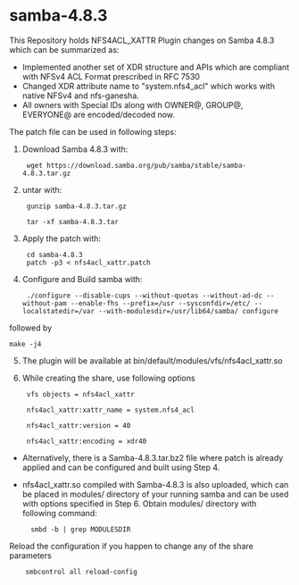 # samba-4.8.3
This Repository holds NFS4ACL_XATTR Plugin changes on Samba 4.8.3 which can be summarized as:

* Implemented another set of XDR structure and APIs which are compliant with NFSv4 ACL Format prescribed in RFC 7530
* Changed XDR attribute name to "system.nfs4_acl" which works with native NFSv4 and nfs-ganesha.
* All owners with Special IDs along with OWNER@, GROUP@, EVERYONE@ are encoded/decoded now.


The patch file can be used in following steps:

1. Download Samba 4.8.3 with:

		wget https://download.samba.org/pub/samba/stable/samba-4.8.3.tar.gz  

2. untar with: 

		gunzip samba-4.8.3.tar.gz 

		tar -xf samba-4.8.3.tar

3. Apply the patch with: 
	
		cd samba-4.8.3
		patch -p3 < nfs4acl_xattr.patch

4. Configure and Build samba with: 

		./configure --disable-cups --without-quotas --without-ad-dc --without-pam --enable-fhs --prefix=/usr --sysconfdir=/etc/ --localstatedir=/var --with-modulesdir=/usr/lib64/samba/ configure

followed by 

	make -j4

5. The plugin will be available at bin/default/modules/vfs/nfs4acl_xattr.so 

6. While creating the share, use following options

        vfs objects = nfs4acl_xattr
	
        nfs4acl_xattr:xattr_name = system.nfs4_acl
	
        nfs4acl_xattr:version = 40
	
        nfs4acl_xattr:encoding = xdr40
        


* Alternatively, there is a Samba-4.8.3.tar.bz2 file where patch is already applied and can be configured and built using Step 4.
* nfs4acl_xattr.so compiled with Samba-4.8.3 is also uploaded, which can be placed in modules/ directory of your running samba and can be used with options specified in Step 6. Obtain modules/ directory with following command:

		smbd -b | grep MODULESDIR

Reload the configuration if you happen to change any of the share parameters

		smbcontrol all reload-config









